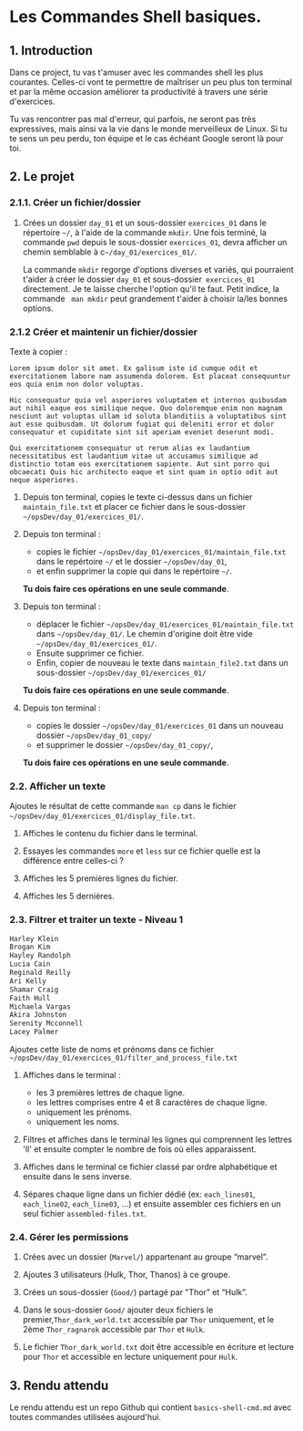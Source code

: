 # Les Commandes Shell basiques.

## 1. Introduction
Dans ce project, tu vas t'amuser avec les commandes shell les plus courantes. Celles-ci vont te permettre de maîtriser un peu plus ton terminal et par la même occasion améliorer ta productivité à travers une série d'exercices.

Tu vas rencontrer pas mal d'erreur, qui parfois, ne seront pas très expressives, mais ainsi va la vie dans le monde merveilleux de Linux. Si tu te sens un peu perdu, ton équipe et le cas échéant Google seront là pour toi.


## 2. Le projet
### 2.1.1. Créer un fichier/dossier
1. Crées un dossier `day_01` et un sous-dossier `exercices_01` dans le répertoire `~/`, à l'aide de la commande `mkdir`.
   Une fois terminé, la commande `pwd` depuis le sous-dossier `exercices_01`, devra afficher un chemin semblable à c`~/day_01/exercices_01/`. 
   
   La commande `mkdir` regorge d'options diverses et variés, qui pourraient t'aider à créer le dossier `day_01` et sous-dossier` exercices_01` directement.
   Je te laisse cherche l'option qu'il te faut. Petit indice, la commande ` man mkdir` peut grandement t'aider à choisir la/les bonnes options.


### 2.1.2 Créer et maintenir un fichier/dossier

Texte à copier : 
```
Lorem ipsum dolor sit amet. Ex galisum iste id cumque odit et exercitationem labore nam assumenda dolorem. Est placeat consequuntur eos quia enim non dolor voluptas.

Hic consequatur quia vel asperiores voluptatem et internos quibusdam aut nihil eaque eos similique neque. Quo doloremque enim non magnam nesciunt aut voluptas ullam id soluta blanditiis a voluptatibus sint aut esse quibusdam. Ut dolorum fugiat qui deleniti error et dolor consequatur et cupiditate sint sit aperiam eveniet deserunt modi.

Qui exercitationem consequatur ut rerum alias ex laudantium necessitatibus est laudantium vitae ut accusamus similique ad distinctio totam eos exercitationem sapiente. Aut sint porro qui obcaecati Quis hic architecto eaque et sint quam in optio odit aut neque asperiores.
```

1. Depuis ton terminal, copies le texte ci-dessus dans un fichier `maintain_file.txt` et placer ce fichier dans le sous-dossier `~/opsDev/day_01/exercices_01/`.

2. Depuis ton terminal :
   - copies le fichier `~/opsDev/day_01/exercices_01/maintain_file.txt` dans le repértoire `~/` et le dossier `~/opsDev/day_01`, 
   - et enfin supprimer la copie qui dans le repértoire `~/`.
   
   **Tu dois faire ces opérations en une seule commande**.


3. Depuis ton terminal :
   - déplacer le fichier `~/opsDev/day_01/exercices_01/maintain_file.txt` dans `~/opsDev/day_01/`. Le chemin d'origine doit être vide `~/opsDev/day_01/exercices_01/`. 
   - Ensuite supprimer ce fichier. 
   - Enfin, copier de nouveau le texte dans `maintain_file2.txt` dans un sous-dossier `~/opsDev/day_01/exercices_01/` 
   
   **Tu dois faire ces opérations en une seule commande**.


4. Depuis ton terminal :
   - copies le dossier `~/opsDev/day_01/exercices_01` dans un nouveau dossier `~/opsDev/day_01_copy/` 
   - et supprimer le dossier `~/opsDev/day_01_copy/`, 
   
   **Tu dois faire ces opérations en une seule commande**.



### 2.2. Afficher un texte

Ajoutes le résultat de cette commande `man cp` dans le fichier `~/opsDev/day_01/exercices_01/display_file.txt`.

1. Affiches le contenu du fichier dans le terminal.

2. Essayes les commandes `more` et `less` sur ce fichier quelle est la différence entre celles-ci ?

3. Affiches les 5 premières lignes du fichier.

4. Affiches les 5 dernières.


### 2.3. Filtrer et traiter un texte - Niveau 1
```txt
Harley Klein
Brogan Kim
Hayley Randolph
Lucia Cain
Reginald Reilly
Ari Kelly
Shamar Craig
Faith Hull
Michaela Vargas
Akira Johnston
Serenity Mcconnell
Lacey Palmer
```

Ajoutes cette liste de noms et prénoms dans ce fichier `~/opsDev/day_01/exercices_01/filter_and_process_file.txt`

1. Affiches dans le terminal :
   - les 3 premières lettres de chaque ligne.
   - les lettres comprises entre 4 et 8 caractères de chaque ligne.
   - uniquement les prénoms. 
   - uniquement les noms.

2. Filtres et affiches dans le terminal les lignes qui comprennent les lettres 'll' 
   et ensuite compter le nombre de fois où elles apparaissent. 

3. Affiches dans le terminal ce fichier classé par ordre alphabétique et ensuite dans le sens inverse.

4. Sépares chaque ligne dans un fichier dédié (ex: `each_lines01`, `each_line02`, `each_line03`, ...) et ensuite assembler ces fichiers en un seul fichier `assembled-files.txt`.



### 2.4. Gérer les permissions

1. Crées avec un dossier (`Marvel/`) appartenant au groupe “marvel”.

2. Ajoutes 3 utilisateurs (Hulk, Thor, Thanos) à ce groupe.

3. Crées un sous-dossier (`Good/`) partagé par "Thor” et “Hulk”.

4. Dans le sous-dossier `Good/` ajouter deux fichiers le premier,`Thor_dark_world.txt` accessible par `Thor` uniquement, et le 2ème `Thor_ragnarok` accessible par `Thor` et `Hulk`.

5. Le fichier `Thor_dark_world.txt` doit être accessible en écriture et lecture pour `Thor` et accessible en lecture uniquement pour `Hulk`.


## 3. Rendu attendu
Le rendu attendu est un repo Github qui contient `basics-shell-cmd.md` avec toutes commandes utilisées aujourd'hui.
